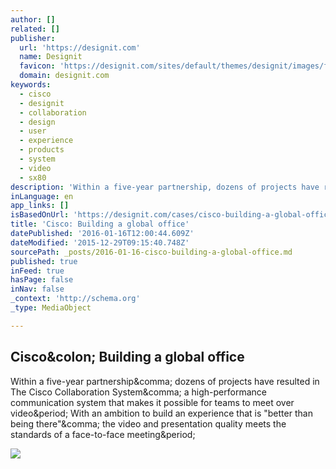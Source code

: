 ```yaml
---
author: []
related: []
publisher:
  url: 'https://designit.com'
  name: Designit
  favicon: 'https://designit.com/sites/default/themes/designit/images/favicon.ico'
  domain: designit.com
keywords:
  - cisco
  - designit
  - collaboration
  - design
  - user
  - experience
  - products
  - system
  - video
  - sx80
description: 'Within a five-year partnership, dozens of projects have resulted in The Cisco Collaboration System, a high-performance communication system that makes it possible for teams to meet over video. With an ambition to build an experience that is "better than being there", the video and presentation quality meets the standards of a face-to-face meeting.'
inLanguage: en
app_links: []
isBasedOnUrl: 'https://designit.com/cases/cisco-building-a-global-office'
title: 'Cisco: Building a global office'
datePublished: '2016-01-16T12:00:44.609Z'
dateModified: '2015-12-29T09:15:40.748Z'
sourcePath: _posts/2016-01-16-cisco-building-a-global-office.md
published: true
inFeed: true
hasPage: false
inNav: false
_context: 'http://schema.org'
_type: MediaObject

---
```

<article style=""><h1>Cisco&amp;colon; Building a global office</h1><p>Within a five-year partnership&amp;comma; dozens of projects have resulted in The Cisco Collaboration System&amp;comma; a high-performance communication system that makes it possible for teams to meet over video&amp;period; With an ambition to build an experience that is "better than being there"&amp;comma; the video and presentation quality meets the standards of a face-to-face meeting&amp;period;</p><img src="https://designit.com/sites/default/files/cases/9496/teaser.png" /></article>